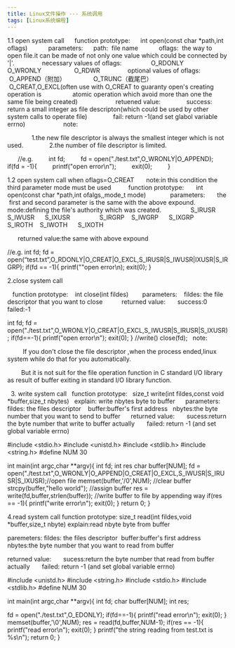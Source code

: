```yaml
---
title: Linux文件操作 --- 系统调用
tags: [Linux系统编程]
---
```


1.1 open system call
     function prototype:
     int open(const char *path,int oflags)
     
     parameters:
     path:  file name
     
     oflags:  the way to open file.it can be made of not only one value which could be connected by '|'.
               necessary values of oflags:
                O_RDONLY 
                O_WRONLY  
                O_RDWR
               optional values of oflags:
               O_APPEND（附加）
               O_TRUNC（截尾巴）
               O_CREAT,O_EXCL(often use with O_CREAT to guaranty open's creating operation is 
                atomic operation which avoid more than one the same file being created)
               
     retuened value:
              success: return a small integer as file descripton(which could be used by other system calls to operate file)
              fail: return -1(and set glabol variable errno)
              
      note:

              1.the new file descriptor is always the smallest integer which is not used.
              2.the number of file descriptor is limited.

      //e.g.
        int fd;
        fd = open("./test.txt",O_WRONLY|O_APPEND);
        if(fd = -1){
        printf("open error\n");
        exit(0);
        }



1.2 open system call when oflags=O_CREAT
      note:in this condition the third parameter mode must be used
  
      function prototype:
      int open(const char *path,int ofalgs,,mode_t mode)
      
      parameters:
      the  first and second parameter is the same with the above expound.
      mode:defining the file's authority which was created.
                S_IRUSR     S_IWUSR      S_IXUSR
                S_IRGRP    S_IWGRP      S_IXGRP
                S_IROTH    S_IWOTH      S_IXOTH  


      returned value:the same with above expound

//e.g.
int fd;
fd = open(“test.txt”,O_RDONLY|O_CREAT|O_EXCL,S_IRUSR|S_IWUSR|IXUSR|S_IRGRP);
if(fd == -1){
printf(""open error\n);
exit(0);
}


2.close system call

   function prototype:
   int close(int fildes)
   
   parameters:
   fildes: the file descriptor that you want to close   
   
   returned value:
      success:0
      failed:-1

int fd;
fd = open("./test.txt",O_WRONLY|O_CREAT|O_EXCL,S_IWUSR|S_IRUSR|S_IXUSR);
if(fd==-1){
  printf("open error\n");
  exit(0);
}
//write()
close(fd);
  note:

         If you don't close the file descriptor ,when the process ended,linux system while do that for you automatically.

        But it is not suit for the file operation function in C standard I/O library as result of buffer exiting in standard I/O library function.


  3. write system call
  function prototype:
  size_t write(int fildes,const void *buffer,size_t nbytes)
  explain: write nbytes byte to buffer
  
  parameters:
  fildes: the files descriptor 
  buffer:buffer's first address
  nbytes:the byte number that you want to send to buffer
  
  returned value:
      sucess:return the byte number that write to buffer actually
      failed: return -1 (and set global variable errno) 

#include <stdio.h>
#include <unistd.h>
#include <stdlib.h>
#include <string.h>
#define NUM 30

int main(int argc,char **argv){
int fd;
int res
char buffer[NUM];
fd = open("./test.txt",O_WRONLY|O_APPEND|O_CREAT|O_EXCL,S_IWUSR|S_IRUSR|S_IXUSR);//open file
memset(buffer,'/0',NUM);  //clear buffer
strcpy(buffer,"hello world");  //assign buffer
res = write(fd,buffer,strlen(buffer)); //write buffer to file by appending way
if(res == -1){
   printf("write error\n");
   exit(0);
}
return 0;
}

4.read system call
function prototype:
size_t read(int fildes,void *buffer,size_t nbyte)
explain:read nbyte byte from buffer

paremeters:
fildes: the files descriptor 
buffer:buffer's first address
nbytes:the byte number that you want to read from buffer

returned value:
      sucess:return the byte number that read from buffer actually
      failed: return -1 (and set global variable errno) 

#include <unistd.h>
#include <string.h>
#include <stdio.h>
#include <stdlib.h>
#define NUM 30

int main(int argc,char **argv){
int fd;
char buffer[NUM];
int res;

fd = open("./test.txt",O_EDONLY);
if(fd==-1){
printf("read error\n");
exit(0);
}
memset(buffer,'\0',NUM);
res = read(fd,buffer,NUM-1);
if(res == -1){
printf("read error\n");
exit(0);
}
printf("the string reading from test.txt is %s\n");
return 0;
}
